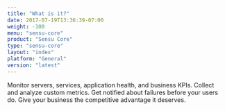 ```yaml
---
title: "What is it?"
date: 2017-07-19T13:36:39-07:00
weight: -100
menu: "sensu-core"
product: "Sensu Core"
type: "sensu-core"
layout: "index"
platform: "General"
version: "latest"
---
```

Monitor servers, services, application health, and business KPIs. Collect and analyze custom metrics. Get notified about failures before your users do. Give your business the competitive advantage it deserves.
